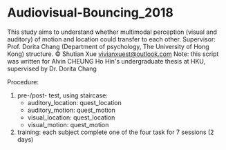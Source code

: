 # Audiovisual-Bouncing_2018

This study aims to understand whether multimodal perception (visual and auditory) of motion and location could transfer to each other. Supervisor: Prof. Dorita Chang (Department of psychology, The University of Hong Kong)
structure.
©️ Shutian Xue vivianxuest@outlook.com
Note: this script was written for Alvin CHEUNG Ho Hin's undergraduate thesis at HKU, supervised by Dr. Dorita Chang

Procedure:
1. pre-/post- test, using staircase:
    * auditory_location: quest_location
    * auditory_motion: quest_motion
    * visual_location: quest_location
    * visual_motion: quest_motion
2. training: each subject complete one of the four task for 7 sessions (2 days) 
